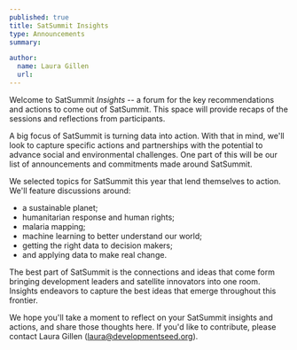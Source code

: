 ```yaml
---
published: true
title: SatSummit Insights
type: Announcements
summary:

author:
  name: Laura Gillen
  url: 
---
```


Welcome to SatSummit _Insights_ -- a forum for the key recommendations and actions to come out of SatSummit. This space will provide recaps of the sessions and reflections from participants. 

A big focus of SatSummit is turning data into action. With that in mind, we'll look to capture specific actions and partnerships with the potential to advance social and environmental challenges. One part of this will be our list of announcements and commitments made around SatSummit.

We selected topics for SatSummit this year that lend themselves to action. We'll feature discussions around: 

- a sustainable planet;
- humanitarian response and human rights;
- malaria mapping;
- machine learning to better understand our world;
- getting the right data to decision makers;
- and applying data to make real change.

The best part of SatSummit is the connections and ideas that come form bringing development leaders and satellite innovators into one room. Insights endeavors to capture the best ideas that emerge throughout this frontier.

We hope you'll take a moment to reflect on your SatSummit insights and actions, and share those thoughts here. If you'd like to contribute, please contact Laura Gillen (laura@developmentseed.org).